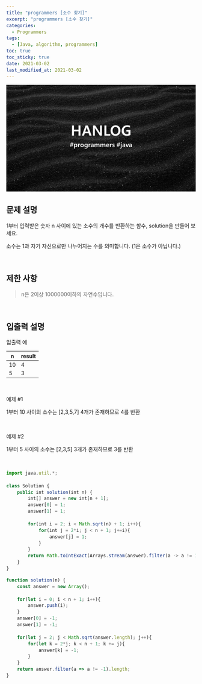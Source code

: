 ```yaml
---
title: "programmers [소수 찾기]"
excerpt: "programmers [소수 찾기]"
categories:
  - Programmers
tags:
  - [Java, algorithm, programmers]
toc: true
toc_sticky: true
date: 2021-03-02
last_modified_at: 2021-03-02
---
```


![HAN.jpg](/assets/images/programmers.png)

## 문제 설명

1부터 입력받은 숫자 n 사이에 있는 소수의 개수를 반환하는 함수, solution을 만들어 보세요.<br>

소수는 1과 자기 자신으로만 나누어지는 수를 의미합니다.
(1은 소수가 아닙니다.)

<br>

## 제한 사항

> n은 2이상 1000000이하의 자연수입니다.

<br>

## 입출력 설명

입출력 예

|n|result|
|------|---|
|10|4|
|5|3|

<br>

예제 #1 <br>

1부터 10 사이의 소수는 [2,3,5,7] 4개가 존재하므로 4를 반환

<br>

예제 #2 <br>

1부터 5 사이의 소수는 [2,3,5] 3개가 존재하므로 3를 반환

<br>

```js
import java.util.*;

class Solution {
    public int solution(int n) {
        int[] answer = new int[n + 1];
        answer[0] = 1;
        answer[1] = 1;
        
        for(int i = 2; i < Math.sqrt(n) + 1; i++){
            for(int j = 2*i; j < n + 1; j+=i){
                answer[j] = 1;
            }
        }
        return Math.toIntExact(Arrays.stream(answer).filter(a -> a != 1).count());
    }
}
```

```js
function solution(n) {
    const answer = new Array();
    
    for(let i = 0; i < n + 1; i++){
        answer.push(i);
    }
    answer[0] = -1;
    answer[1] = -1;
    
    for(let j = 2; j < Math.sqrt(answer.length); j++){
        for(let k = 2*j; k < n + 1; k += j){
            answer[k] = -1;
        }
    }
    return answer.filter(a => a != -1).length;
}
```

